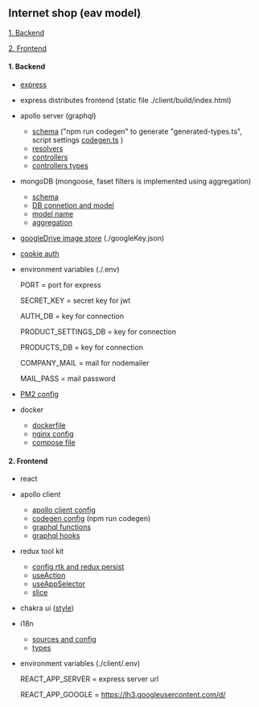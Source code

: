 ## Internet shop (eav model)

[1. Backend](#1)

[2. Frontend](#2)

<a id="1"></a>

#### 1. Backend

- [express](./src/index.ts)
- express distributes frontend (static file ./client/build/index.html)
- apollo server (graphql)
  - [schema](./src/graphql/schema/) ("npm run codegen" to generate "generated-types.ts", script settings [codegen.ts](./codegen.ts) )
  - [resolvers](./src/graphql/resolvers/)
  - [controllers](./src/controllers/)
  - [controllers types](./src/types/controllers/)
- mongoDB (mongoose, faset filters is implemented using aggregation)
  - [schema](./src/mongoDB/schema/)
  - [DB connetion and model](./src/mongoDB/model/)
  - [model name](./src/types/model.ts)
  - [aggregation](./src/mongoDB/aggregation/)
- [googleDrive image store](./src/utils/googleDrive.ts) (./googleKey.json)
- [cookie auth](./src/controllers/auth/user.ts)
- environment variables (./.env)

  PORT = port for express

  SECRET_KEY = secret key for jwt

  AUTH_DB = key for connection

  PRODUCT_SETTINGS_DB = key for connection

  PRODUCTS_DB = key for connection

  COMPANY_MAIL = mail for nodemailer

  MAIL_PASS = mail password

- [PM2 config](./ecosystem.config.js)
- docker
  - [dockerfile](./docker/Dockerfile)
  - [nginx config](./docker/nginx/shop.conf)
  - [compose file](./compose.yaml)

<a id="2"></a>

#### 2. Frontend

- react
- apollo client
  - [apollo client config](./client/src/apolloClent.ts)
  - [codegen config](./client/codegen.ts) (npm run codegen)
  - [graphql functions](./client/src/graphQL/)
  - [graphql hooks](./client/src/graphQL/hooks/)
- redux tool kit
  - [config rtk and redux persist](./client/src/storage/index.ts)
  - [useAction](./client/src/hooks/useAction.ts)
  - [useAppSelector](./client/src/hooks/useAppSelector.ts)
  - [slice](./client/src/storage/slice/)
- chakra ui ([style](./client/src/styles/))
- i18n
  - [sources and config](./client/src/i18n/)
  - [types](./client/src/types/i18n/)
- environment variables (./client/.env)

  REACT_APP_SERVER = express server url

  REACT_APP_GOOGLE = https://lh3.googleusercontent.com/d/
